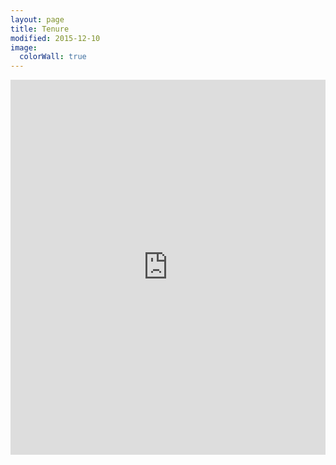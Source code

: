 ```yaml
---
layout: page
title: Tenure
modified: 2015-12-10
image:
  colorWall: true
---
```

<iframe src="https://drive.google.com/embeddedfolderview?id=0B666kg0WyOiBNWp1SkVySUJwbk0#list" style="width:100%; height:600px; border:0;"></iframe>
